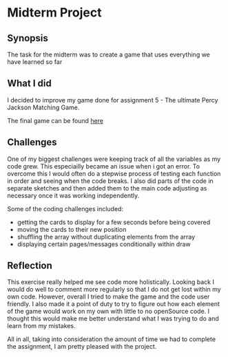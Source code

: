 # Midterm Project

## Synopsis

The task for the midterm was to create a game that uses everything we have learned so far

## What I did

I decided to improve my game done for assignment 5 - The ultimate Percy Jackson Matching Game.

The final game can be found [here](https://youtu.be/dx2TxDyScK8)

## Challenges

One of my biggest challenges were keeping track of all the variables as my code grew. This especiailly became an issue when i got an error. To overcome this I would often do a stepwise process of testing each function in order and seeing when the code breaks. I also did parts of the code in separate sketches and then added them to the main code adjusting as necessary once it was working independently.

Some of the coding challenges included: 
- getting the cards to display for a few seconds before being covered
- moving the cards to their new position
- shuffling the array without duplicating elements from the array 
- displaying certain pages/messages conditionally within draw

## Reflection 

This exercise really helped me see code more holistically. Looking back I would do well to comment more regularly so that I do not get lost within my own code. However, overall I tried to make the game and the code user friendly. I also made it a point of duty to try to figure out how each element of the game would work on my own with little to no openSource code. I thought this would make me better understand what I was trying to do and learn from my mistakes. 

All in all, taking into consideration the amount of time we had to complete the assignment, I am pretty pleased with the project.
